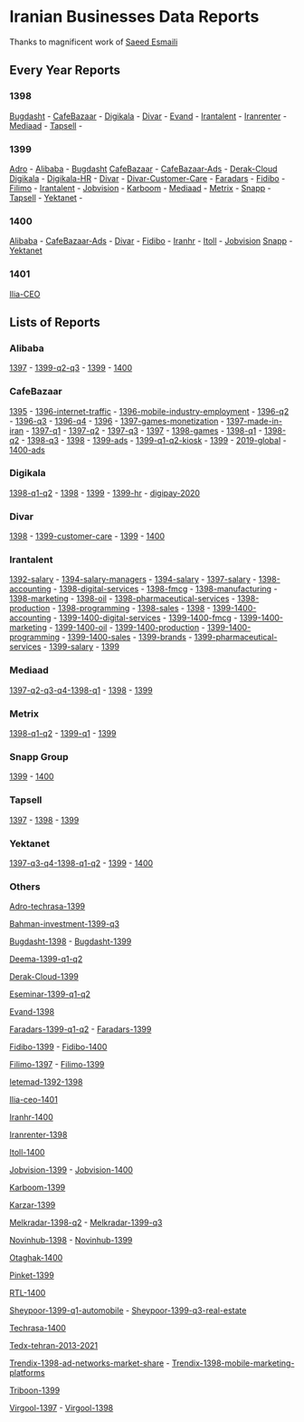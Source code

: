 # Iranian Businesses Data Reports

Thanks to magnificent work of [Saeed Esmaili](https://github.com/saeedesmaili/iranian-businesses-data-reports)

## Every Year Reports

### 1398

[Bugdasht](https://github.com/MahdiMajidzadeh/iranian-businesses-data-reports/blob/main/reports/bugdasht-1398.pdf?raw=true) - 
[CafeBazaar](https://github.com/MahdiMajidzadeh/iranian-businesses-data-reports/blob/main/reports/cafebazaar-1398.pdf?raw=true) - 
[Digikala](https://github.com/MahdiMajidzadeh/iranian-businesses-data-reports/blob/main/reports/digikala-1398.pdf?raw=true) - 
[Divar](https://github.com/MahdiMajidzadeh/iranian-businesses-data-reports/blob/main/reports/divar-1398.pdf?raw=true) - 
[Evand](https://github.com/MahdiMajidzadeh/iranian-businesses-data-reports/blob/main/reports/evand-1398.pdf?raw=true) - 
[Irantalent](https://github.com/MahdiMajidzadeh/iranian-businesses-data-reports/blob/main/reports/irantalent-1398.pdf?raw=true) - 
[Iranrenter](https://github.com/MahdiMajidzadeh/iranian-businesses-data-reports/blob/main/reports/iranrenter-1398.pdf?raw=true) - 
[Mediaad](https://github.com/MahdiMajidzadeh/iranian-businesses-data-reports/blob/main/reports/mediaad-1398.pdf?raw=true) - 
[Tapsell](https://github.com/MahdiMajidzadeh/iranian-businesses-data-reports/blob/main/reports/tapsell-1398.pdf?raw=true) - 

### 1399

[Adro](https://github.com/MahdiMajidzadeh/iranian-businesses-data-reports/blob/main/reports/adro-techrasa-1399.pdf?raw=true) - 
[Alibaba](https://github.com/MahdiMajidzadeh/iranian-businesses-data-reports/blob/main/reports/alibaba-1399.pdf?raw=true) - 
[Bugdasht](https://github.com/MahdiMajidzadeh/iranian-businesses-data-reports/blob/main/reports/bugdasht-1399.pdf?raw=true) 
[CafeBazaar](https://github.com/MahdiMajidzadeh/iranian-businesses-data-reports/blob/main/reports/cafebazaar-1399.pdf?raw=true) -
[CafeBazaar-Ads](https://github.com/MahdiMajidzadeh/iranian-businesses-data-reports/blob/main/reports/cafebazaar-1399-ads.pdf?raw=true) - 
[Derak-Cloud](https://github.com/MahdiMajidzadeh/iranian-businesses-data-reports/blob/main/reports/derak-cloud-1399.pdf?raw=true)
[Digikala](https://github.com/MahdiMajidzadeh/iranian-businesses-data-reports/blob/main/reports/digikala-1399.pdf?raw=true) - 
[Digikala-HR](https://github.com/MahdiMajidzadeh/iranian-businesses-data-reports/blob/main/reports/digikala-hr-1399.pdf?raw=true) - 
[Divar](https://github.com/MahdiMajidzadeh/iranian-businesses-data-reports/blob/main/reports/divar-1399.pdf?raw=true) - 
[Divar-Customer-Care](https://github.com/MahdiMajidzadeh/iranian-businesses-data-reports/blob/main/reports/divar-1399-customer-care.pdf?raw=true) - 
[Faradars](https://github.com/MahdiMajidzadeh/iranian-businesses-data-reports/blob/main/reports/faradars-1399.pdf?raw=true) - 
[Fidibo](https://github.com/MahdiMajidzadeh/iranian-businesses-data-reports/blob/main/reports/fidibo-1399.pdf?raw=true) - 
[Filimo](https://github.com/MahdiMajidzadeh/iranian-businesses-data-reports/blob/main/reports/filimo-1399.pdf?raw=true) - 
[Irantalent](https://github.com/MahdiMajidzadeh/iranian-businesses-data-reports/blob/main/reports/irantalent-1399.pdf?raw=true) - 
[Jobvision](https://github.com/MahdiMajidzadeh/iranian-businesses-data-reports/blob/main/reports/jobvision-1399.pdf?raw=true) - 
[Karboom](https://github.com/MahdiMajidzadeh/iranian-businesses-data-reports/blob/main/reports/karboom-1399.pdf?raw=true) - 
[Mediaad](https://github.com/MahdiMajidzadeh/iranian-businesses-data-reports/blob/main/reports/mediaad-1399.pdf?raw=true) - 
[Metrix](https://github.com/MahdiMajidzadeh/iranian-businesses-data-reports/blob/main/reports/metrix-1399.pdf?raw=true) - 
[Snapp](https://github.com/MahdiMajidzadeh/iranian-businesses-data-reports/blob/main/reports/snapp-group-1399.pdf?raw=true) - 
[Tapsell](https://github.com/MahdiMajidzadeh/iranian-businesses-data-reports/blob/main/reports/tapsell-1399.pdf?raw=true) - 
[Yektanet](https://github.com/MahdiMajidzadeh/iranian-businesses-data-reports/blob/main/reports/yektanet-1399.pdf?raw=true) - 

### 1400

[Alibaba](https://github.com/MahdiMajidzadeh/iranian-businesses-data-reports/blob/main/reports/alibaba-1400.pdf?raw=true) - 
[CafeBazaar-Ads](https://github.com/MahdiMajidzadeh/iranian-businesses-data-reports/blob/main/reports/cafebazaar-ads-report-1400.pdf?raw=true) - 
[Divar](https://github.com/MahdiMajidzadeh/iranian-businesses-data-reports/blob/main/reports/divar-1400.pdf?raw=true) - 
[Fidibo](https://github.com/MahdiMajidzadeh/iranian-businesses-data-reports/blob/main/reports/fidibo-1400.pdf?raw=true) - 
[Iranhr](https://github.com/MahdiMajidzadeh/iranian-businesses-data-reports/blob/main/reports/iranhr-1400.pdf?raw=true) -
[Itoll](https://github.com/MahdiMajidzadeh/iranian-businesses-data-reports/blob/main/reports/itoll-1400.pdf?raw=true) - 
[Jobvision](https://github.com/MahdiMajidzadeh/iranian-businesses-data-reports/blob/main/reports/jobvision-1400.pdf?raw=true)
[Snapp](https://github.com/MahdiMajidzadeh/iranian-businesses-data-reports/blob/main/reports/snapp-group-1400.pdf?raw=true) - 
[Yektanet](https://github.com/MahdiMajidzadeh/iranian-businesses-data-reports/blob/main/reports/yektanet-1400.pdf?raw=true)

### 1401

[Ilia-CEO](https://github.com/MahdiMajidzadeh/iranian-businesses-data-reports/blob/main/reports/ilia-ceo-1401.pdf?raw=true)

## Lists of Reports

### Alibaba

[1397](https://github.com/MahdiMajidzadeh/iranian-businesses-data-reports/blob/main/reports/alibaba-1397.pdf?raw=true) - 
[1399-q2-q3](https://github.com/MahdiMajidzadeh/iranian-businesses-data-reports/blob/main/reports/alibaba-1399-q2-q3.pdf?raw=true) - 
[1399](https://github.com/MahdiMajidzadeh/iranian-businesses-data-reports/blob/main/reports/alibaba-1399.pdf?raw=true) - 
[1400](https://github.com/MahdiMajidzadeh/iranian-businesses-data-reports/blob/main/reports/alibaba-1400.pdf?raw=true)

### CafeBazaar

[1395](https://github.com/MahdiMajidzadeh/iranian-businesses-data-reports/blob/main/reports/cafebazaar-1395.pdf?raw=true) - 
[1396-internet-traffic](https://github.com/MahdiMajidzadeh/iranian-businesses-data-reports/blob/main/reports/cafebazaar-1396-internet-traffic.pdf?raw=true) - 
[1396-mobile-industry-employment](https://github.com/MahdiMajidzadeh/iranian-businesses-data-reports/blob/main/reports/cafebazaar-1396-mobile-industry-employment.pdf?raw=true) - 
[1396-q2](https://github.com/MahdiMajidzadeh/iranian-businesses-data-reports/blob/main/reports/cafebazaar-1396-q2.pdf?raw=true) - 
[1396-q3](https://github.com/MahdiMajidzadeh/iranian-businesses-data-reports/blob/main/reports/cafebazaar-1396-q3.pdf?raw=true) - 
[1396-q4](https://github.com/MahdiMajidzadeh/iranian-businesses-data-reports/blob/main/reports/cafebazaar-1396-q4.pdf?raw=true) - 
[1396](https://github.com/MahdiMajidzadeh/iranian-businesses-data-reports/blob/main/reports/cafebazaar-1396.pdf?raw=true) - 
[1397-games-monetization](https://github.com/MahdiMajidzadeh/iranian-businesses-data-reports/blob/main/reports/cafebazaar-1397-games-monetization.pdf?raw=true) - 
[1397-made-in-iran](https://github.com/MahdiMajidzadeh/iranian-businesses-data-reports/blob/main/reports/cafebazaar-1397-made-in-iran.pdf?raw=true) - 
[1397-q1](https://github.com/MahdiMajidzadeh/iranian-businesses-data-reports/blob/main/reports/cafebazaar-1397-q1.pdf?raw=true) - 
[1397-q2](https://github.com/MahdiMajidzadeh/iranian-businesses-data-reports/blob/main/reports/cafebazaar-1397-q2.pdf?raw=true) - 
[1397-q3](https://github.com/MahdiMajidzadeh/iranian-businesses-data-reports/blob/main/reports/cafebazaar-1397-q3.pdf?raw=true) - 
[1397](https://github.com/MahdiMajidzadeh/iranian-businesses-data-reports/blob/main/reports/cafebazaar-1397.pdf?raw=true) - 
[1398-games](https://github.com/MahdiMajidzadeh/iranian-businesses-data-reports/blob/main/reports/cafebazaar-1398-games.pdf?raw=true) - 
[1398-q1](https://github.com/MahdiMajidzadeh/iranian-businesses-data-reports/blob/main/reports/cafebazaar-1398-q1.pdf?raw=true) - 
[1398-q2](https://github.com/MahdiMajidzadeh/iranian-businesses-data-reports/blob/main/reports/cafebazaar-1398-q2.pdf?raw=true) - 
[1398-q3](https://github.com/MahdiMajidzadeh/iranian-businesses-data-reports/blob/main/reports/cafebazaar-1398-q3.pdf?raw=true) - 
[1398](https://github.com/MahdiMajidzadeh/iranian-businesses-data-reports/blob/main/reports/cafebazaar-1398.pdf?raw=true) - 
[1399-ads](https://github.com/MahdiMajidzadeh/iranian-businesses-data-reports/blob/main/reports/cafebazaar-1399-ads.pdf?raw=true) - 
[1399-q1-q2-kiosk](https://github.com/MahdiMajidzadeh/iranian-businesses-data-reports/blob/main/reports/cafebazaar-1399-q1-q2-kiosk.pdf?raw=true) - 
[1399](https://github.com/MahdiMajidzadeh/iranian-businesses-data-reports/blob/main/reports/cafebazaar-1399.pdf?raw=true) - 
[2019-global](https://github.com/MahdiMajidzadeh/iranian-businesses-data-reports/blob/main/reports/cafebazaar-2019-global.pdf?raw=true) - 
[1400-ads](https://github.com/MahdiMajidzadeh/iranian-businesses-data-reports/blob/main/reports/cafebazaar-ads-report-1400.pdf?raw=true)

### Digikala

[1398-q1-q2](https://github.com/MahdiMajidzadeh/iranian-businesses-data-reports/blob/main/reports/digikala-1398-q1-q2-fa.pdf?raw=true) - 
[1398](https://github.com/MahdiMajidzadeh/iranian-businesses-data-reports/blob/main/reports/digikala-1398.pdf?raw=true) - 
[1399](https://github.com/MahdiMajidzadeh/iranian-businesses-data-reports/blob/main/reports/digikala-1399.pdf?raw=true) - 
[1399-hr](https://github.com/MahdiMajidzadeh/iranian-businesses-data-reports/blob/main/reports/digikala-hr-1399.pdf?raw=true) - 
[digipay-2020](https://github.com/MahdiMajidzadeh/iranian-businesses-data-reports/blob/main/reports/digipay-2020.pdf?raw=true)

### Divar

[1398](https://github.com/MahdiMajidzadeh/iranian-businesses-data-reports/blob/main/reports/divar-1398.pdf?raw=true) - 
[1399-customer-care](https://github.com/MahdiMajidzadeh/iranian-businesses-data-reports/blob/main/reports/divar-1399-customer-care.pdf?raw=true) - 
[1399](https://github.com/MahdiMajidzadeh/iranian-businesses-data-reports/blob/main/reports/divar-1399.pdf?raw=true) - 
[1400](https://github.com/MahdiMajidzadeh/iranian-businesses-data-reports/blob/main/reports/divar-1400.pdf?raw=true)

### Irantalent

[1392-salary](https://github.com/MahdiMajidzadeh/iranian-businesses-data-reports/blob/main/reports/irantalent-1392-salary.pdf?raw=true) - 
[1394-salary-managers](https://github.com/MahdiMajidzadeh/iranian-businesses-data-reports/blob/main/reports/irantalent-1394-salary-managers.pdf?raw=true) - 
[1394-salary](https://github.com/MahdiMajidzadeh/iranian-businesses-data-reports/blob/main/reports/irantalent-1394-salary.pdf?raw=true) - 
[1397-salary](https://github.com/MahdiMajidzadeh/iranian-businesses-data-reports/blob/main/reports/irantalent-1397-salary.pdf?raw=true) - 
[1398-accounting](https://github.com/MahdiMajidzadeh/iranian-businesses-data-reports/blob/main/reports/irantalent-1398-accounting.pdf?raw=true) - 
[1398-digital-services](https://github.com/MahdiMajidzadeh/iranian-businesses-data-reports/blob/main/reports/irantalent-1398-digital-services.pdf?raw=true) - 
[1398-fmcg](https://github.com/MahdiMajidzadeh/iranian-businesses-data-reports/blob/main/reports/irantalent-1398-fmcg.pdf?raw=true) - 
[1398-manufacturing](https://github.com/MahdiMajidzadeh/iranian-businesses-data-reports/blob/main/reports/irantalent-1398-manufacturing.pdf?raw=true) - 
[1398-marketing](https://github.com/MahdiMajidzadeh/iranian-businesses-data-reports/blob/main/reports/irantalent-1398-marketing.pdf?raw=true) - 
[1398-oil](https://github.com/MahdiMajidzadeh/iranian-businesses-data-reports/blob/main/reports/irantalent-1398-oil.pdf?raw=true) - 
[1398-pharmaceutical-services](https://github.com/MahdiMajidzadeh/iranian-businesses-data-reports/blob/main/reports/irantalent-1398-pharmaceutical-services.pdf?raw=true) - 
[1398-production](https://github.com/MahdiMajidzadeh/iranian-businesses-data-reports/blob/main/reports/irantalent-1398-production.pdf?raw=true) - 
[1398-programming](https://github.com/MahdiMajidzadeh/iranian-businesses-data-reports/blob/main/reports/irantalent-1398-programming.pdf?raw=true) - 
[1398-sales](https://github.com/MahdiMajidzadeh/iranian-businesses-data-reports/blob/main/reports/irantalent-1398-sales.pdf?raw=true) - 
[1398](https://github.com/MahdiMajidzadeh/iranian-businesses-data-reports/blob/main/reports/irantalent-1398.pdf?raw=true) - 
[1399-1400-accounting](https://github.com/MahdiMajidzadeh/iranian-businesses-data-reports/blob/main/reports/irantalent-1399-1400-accounting.pdf?raw=true) - 
[1399-1400-digital-services](https://github.com/MahdiMajidzadeh/iranian-businesses-data-reports/blob/main/reports/irantalent-1399-1400-digital-services.pdf?raw=true) - 
[1399-1400-fmcg](https://github.com/MahdiMajidzadeh/iranian-businesses-data-reports/blob/main/reports/irantalent-1399-1400-fmcg.pdf?raw=true) - 
[1399-1400-marketing](https://github.com/MahdiMajidzadeh/iranian-businesses-data-reports/blob/main/reports/irantalent-1399-1400-marketing.pdf?raw=true) - 
[1399-1400-oil](https://github.com/MahdiMajidzadeh/iranian-businesses-data-reports/blob/main/reports/irantalent-1399-1400-oil.pdf?raw=true) - 
[1399-1400-production](https://github.com/MahdiMajidzadeh/iranian-businesses-data-reports/blob/main/reports/irantalent-1399-1400-production.pdf?raw=true) - 
[1399-1400-programming](https://github.com/MahdiMajidzadeh/iranian-businesses-data-reports/blob/main/reports/irantalent-1399-1400-programming.pdf?raw=true) - 
[1399-1400-sales](https://github.com/MahdiMajidzadeh/iranian-businesses-data-reports/blob/main/reports/irantalent-1399-1400-sales.pdf?raw=true) - 
[1399-brands](https://github.com/MahdiMajidzadeh/iranian-businesses-data-reports/blob/main/reports/irantalent-1399-brands.pdf?raw=true) - 
[1399-pharmaceutical-services](https://github.com/MahdiMajidzadeh/iranian-businesses-data-reports/blob/main/reports/irantalent-1399-pharmaceutical-services.pdf?raw=true) - 
[1399-salary](https://github.com/MahdiMajidzadeh/iranian-businesses-data-reports/blob/main/reports/irantalent-1399-salary.pdf?raw=true) - 
[1399](https://github.com/MahdiMajidzadeh/iranian-businesses-data-reports/blob/main/reports/irantalent-1399.pdf?raw=true)

### Mediaad

[1397-q2-q3-q4-1398-q1](https://github.com/MahdiMajidzadeh/iranian-businesses-data-reports/blob/main/reports/mediaad-1397-q2-q3-q4-1398-q1.pdf?raw=true) - 
[1398](https://github.com/MahdiMajidzadeh/iranian-businesses-data-reports/blob/main/reports/mediaad-1398.pdf?raw=true) - 
[1399](https://github.com/MahdiMajidzadeh/iranian-businesses-data-reports/blob/main/reports/mediaad-1399.pdf?raw=true)

### Metrix

[1398-q1-q2](https://github.com/MahdiMajidzadeh/iranian-businesses-data-reports/blob/main/reports/metrix-1398-q1-q2.pdf?raw=true) - 
[1399-q1](https://github.com/MahdiMajidzadeh/iranian-businesses-data-reports/blob/main/reports/metrix-1399-q1.pdf?raw=true) - 
[1399](https://github.com/MahdiMajidzadeh/iranian-businesses-data-reports/blob/main/reports/metrix-1399.pdf?raw=true)

### Snapp Group

[1399](https://github.com/MahdiMajidzadeh/iranian-businesses-data-reports/blob/main/reports/snapp-group-1399.pdf?raw=true) - 
[1400](https://github.com/MahdiMajidzadeh/iranian-businesses-data-reports/blob/main/reports/snapp-group-1400.pdf?raw=true)

### Tapsell

[1397](https://github.com/MahdiMajidzadeh/iranian-businesses-data-reports/blob/main/reports/tapsell-1397.pdf?raw=true) - 
[1398](https://github.com/MahdiMajidzadeh/iranian-businesses-data-reports/blob/main/reports/tapsell-1398.pdf?raw=true) - 
[1399](https://github.com/MahdiMajidzadeh/iranian-businesses-data-reports/blob/main/reports/tapsell-1399.pdf?raw=true)

### Yektanet

[1397-q3-q4-1398-q1-q2](https://github.com/MahdiMajidzadeh/iranian-businesses-data-reports/blob/main/reports/yektanet-1397-q3-q4-1398-q1-q2.pdf?raw=true) - 
[1399](https://github.com/MahdiMajidzadeh/iranian-businesses-data-reports/blob/main/reports/yektanet-1399.pdf?raw=true) - 
[1400](https://github.com/MahdiMajidzadeh/iranian-businesses-data-reports/blob/main/reports/yektanet-1400.pdf?raw=true)


### Others

[Adro-techrasa-1399](https://github.com/MahdiMajidzadeh/iranian-businesses-data-reports/blob/main/reports/adro-techrasa-1399.pdf?raw=true)

[Bahman-investment-1399-q3](https://github.com/MahdiMajidzadeh/iranian-businesses-data-reports/blob/main/reports/bahman-investment-1399-q3.pdf?raw=true)

[Bugdasht-1398](https://github.com/MahdiMajidzadeh/iranian-businesses-data-reports/blob/main/reports/bugdasht-1398.pdf?raw=true) - 
[Bugdasht-1399](https://github.com/MahdiMajidzadeh/iranian-businesses-data-reports/blob/main/reports/bugdasht-1399.pdf?raw=true) 

[Deema-1399-q1-q2](https://github.com/MahdiMajidzadeh/iranian-businesses-data-reports/blob/main/reports/deema-1399-q1-q2.pdf?raw=true)

[Derak-Cloud-1399](https://github.com/MahdiMajidzadeh/iranian-businesses-data-reports/blob/main/reports/derak-cloud-1399.pdf?raw=true)

[Eseminar-1399-q1-q2](https://github.com/MahdiMajidzadeh/iranian-businesses-data-reports/blob/main/reports/eseminar-1399-q1-q2.pdf?raw=true)

[Evand-1398](https://github.com/MahdiMajidzadeh/iranian-businesses-data-reports/blob/main/reports/evand-1398.pdf?raw=true)

[Faradars-1399-q1-q2](https://github.com/MahdiMajidzadeh/iranian-businesses-data-reports/blob/main/reports/faradars-1399-q1-q2.pdf?raw=true) - 
[Faradars-1399](https://github.com/MahdiMajidzadeh/iranian-businesses-data-reports/blob/main/reports/faradars-1399.pdf?raw=true)

[Fidibo-1399](https://github.com/MahdiMajidzadeh/iranian-businesses-data-reports/blob/main/reports/fidibo-1399.pdf?raw=true) - 
[Fidibo-1400](https://github.com/MahdiMajidzadeh/iranian-businesses-data-reports/blob/main/reports/fidibo-1400.pdf?raw=true)

[Filimo-1397](https://github.com/MahdiMajidzadeh/iranian-businesses-data-reports/blob/main/reports/filimo-1397.pdf?raw=true) - 
[Filimo-1399](https://github.com/MahdiMajidzadeh/iranian-businesses-data-reports/blob/main/reports/filimo-1399.pdf?raw=true)

[Ietemad-1392-1398](https://github.com/MahdiMajidzadeh/iranian-businesses-data-reports/blob/main/reports/ietemad-1392-1398.pdf?raw=true)

[Ilia-ceo-1401](https://github.com/MahdiMajidzadeh/iranian-businesses-data-reports/blob/main/reports/ilia-ceo-1401.pdf?raw=true)

[Iranhr-1400](https://github.com/MahdiMajidzadeh/iranian-businesses-data-reports/blob/main/reports/iranhr-1400.pdf?raw=true)

[Iranrenter-1398](https://github.com/MahdiMajidzadeh/iranian-businesses-data-reports/blob/main/reports/iranrenter-1398.pdf?raw=true)

[Itoll-1400](https://github.com/MahdiMajidzadeh/iranian-businesses-data-reports/blob/main/reports/itoll-1400.pdf?raw=true)

[Jobvision-1399](https://github.com/MahdiMajidzadeh/iranian-businesses-data-reports/blob/main/reports/jobvision-1399.pdf?raw=true) - 
[Jobvision-1400](https://github.com/MahdiMajidzadeh/iranian-businesses-data-reports/blob/main/reports/jobvision-1400.pdf?raw=true)

[Karboom-1399](https://github.com/MahdiMajidzadeh/iranian-businesses-data-reports/blob/main/reports/karboom-1399.pdf?raw=true)

[Karzar-1399](https://github.com/MahdiMajidzadeh/iranian-businesses-data-reports/blob/main/reports/karzar-1399.pdf?raw=true)

[Melkradar-1398-q2](https://github.com/MahdiMajidzadeh/iranian-businesses-data-reports/blob/main/reports/melkradar-1398-q2.pdf?raw=true) - 
[Melkradar-1399-q3](https://github.com/MahdiMajidzadeh/iranian-businesses-data-reports/blob/main/reports/melkradar-1399-q3.pdf?raw=true)

[Novinhub-1398](https://github.com/MahdiMajidzadeh/iranian-businesses-data-reports/blob/main/reports/novinhub-1398.pdf?raw=true) - 
[Novinhub-1399](https://github.com/MahdiMajidzadeh/iranian-businesses-data-reports/blob/main/reports/novinhub-1399.pdf?raw=true)

[Otaghak-1400](https://github.com/MahdiMajidzadeh/iranian-businesses-data-reports/blob/main/reports/otaghak-1400.pdf?raw=true)

[Pinket-1399](https://github.com/MahdiMajidzadeh/iranian-businesses-data-reports/blob/main/reports/pinket-1399.pdf?raw=true)

[RTL-1400](https://github.com/MahdiMajidzadeh/iranian-businesses-data-reports/blob/main/reports/rtl-1400.pdf?raw=true)

[Sheypoor-1399-q1-automobile](https://github.com/MahdiMajidzadeh/iranian-businesses-data-reports/blob/main/reports/sheypoor-1399-q1-automobile.pdf?raw=true) - 
[Sheypoor-1399-q3-real-estate](https://github.com/MahdiMajidzadeh/iranian-businesses-data-reports/blob/main/reports/sheypoor-1399-q3-real-estate.pdf?raw=true)

[Techrasa-1400](https://github.com/MahdiMajidzadeh/iranian-businesses-data-reports/blob/main/reports/techrasa-1400.pdf?raw=true)

[Tedx-tehran-2013-2021](https://github.com/MahdiMajidzadeh/iranian-businesses-data-reports/blob/main/reports/tedx-tehran-2013-2021.pdf?raw=true)

[Trendix-1398-ad-networks-market-share](https://github.com/MahdiMajidzadeh/iranian-businesses-data-reports/blob/main/reports/trendix-1398-ad-networks-market-share.pdf?raw=true) - 
[Trendix-1398-mobile-marketing-platforms](https://github.com/MahdiMajidzadeh/iranian-businesses-data-reports/blob/main/reports/trendix-1398-mobile-marketing-platforms.pdf?raw=true)

[Triboon-1399](https://github.com/MahdiMajidzadeh/iranian-businesses-data-reports/blob/main/reports/triboon-1399.pdf?raw=true)

[Virgool-1397](https://github.com/MahdiMajidzadeh/iranian-businesses-data-reports/blob/main/reports/virgool-97.pdf?raw=true) - 
[Virgool-1398](https://github.com/MahdiMajidzadeh/iranian-businesses-data-reports/blob/main/reports/virgool-98.pdf?raw=true)

